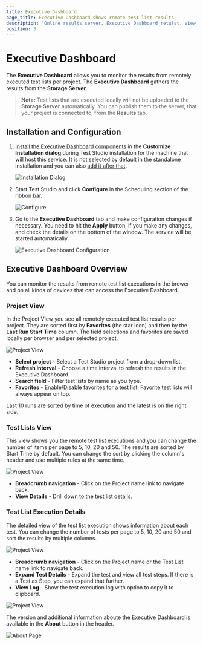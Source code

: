 ```yaml
---
title: Executive Dashboard
page_title: Executive Dashboard shows remote test list results
description: "Online results server. Executive Dashboard retulst. View test list results"
position: 3
---
```

# Executive Dashboard

The **Executive Dashboard** allows you to monitor the results from remotely executed test lists per project. The **Executive Dashboard** gathers the results from the **Storage Server**.

> **Note:** Test lists that are executed locally will not be uploaded to the **Storage Server** automatically. You can publish them to the server, that your project is connected to, from the **Results** tab.

## Installation and Configuration

1. <a href="/general-information/installation/install-procedure" target="_blank">Install the Executive Dashboard components</a> in the **Customize Installation dialog** during Test Studio installation for the machine that will host this service. It is not selected by default in the standalone installation and you can also <a href="/general-information/installation/add-services" target="_blank">add it after that</a>.

    ![Installation Dialog][1]

2. Start Test Studio and click **Configure** in the Scheduling section of the ribbon bar.

    ![Configure][2]

3. Go to the **Executive Dashboard** tab and make configuration changes if necessary. You need to hit the **Apply** button, if you make any changes, and check the details on the bottom of the window. The service will be started automatically. 

    ![Executive Dashboard Configuration][3]

## Executive Dashboard Overview

You can monitor the results from remote test list executions in the brower and on all kinds of devices that can access the Executive Dashboard.

### Project View

In the Project View you see all remotely executed test list results per project. They are sorted first by **Favorites** (the star icon) and then by the **Last Run Start Time** column.
The field selections and favorites are saved locally per browser and per selected project.

![Project View][5]

* **Select project** - Select a Test Studio project from a drop-down list.
* **Refresh interval** - Choose a time interval to refresh the results in the Executive Dashboard.
* **Search field** - Filter test lists by name as you type.
* **Favorites** - Enable/Disable favorites for a test list. Favorite test lists will always appear on top.

Last 10 runs are sorted by time of execution and the latest is on the right side.

### Test Lists View

This view shows you the remote test list executions and you can change the number of items per page to 5, 10, 20 and 50. The results are sorted by Start Time by default. You can change the sort by clicking the column's header and use multiple rules at the same time.

![Project View][6]

* **Breadcrumb navigation** - Click on the Project name link to navigate back.
* **View Details** - Drill down to the test list details.

### Test List Execution Details

The detailed view of the test list execution shows information about each test. You can change the number of tests per page to 5, 10, 20 and 50 and sort the results by multiple columns.

![Project View][7]

* **Breadcrumb navigation** - Click on the Project name or the Test List name link to navigate back.
* **Expand Test Details** - Expand the test and view all test steps. If there is a Test as Step, you can expand that further.
* **View Log** - Show the test execution log with option to copy it to clipboard.

![Project View][8]

The version and additional information aboute the Executive Dashboard is available in the **About** button in the header.

![About Page][9]

[1]: /img/general-information/test-results/executive-dashboard/fig1.png
[2]: /img/general-information/test-results/executive-dashboard/fig2.png
[3]: /img/general-information/test-results/executive-dashboard/fig3.png

[5]: /img/general-information/test-results/executive-dashboard/fig5.png
[6]: /img/general-information/test-results/executive-dashboard/fig6.png
[7]: /img/general-information/test-results/executive-dashboard/fig7.png
[8]: /img/general-information/test-results/executive-dashboard/fig8.png
[9]: /img/general-information/test-results/executive-dashboard/fig9.png